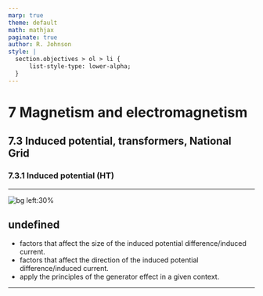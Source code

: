 ```yaml
---
marp: true
theme: default
math: mathjax
paginate: true
author: R. Johnson
style: |
  section.objectives > ol > li {
      list-style-type: lower-alpha;
  }
---
```


# 7 Magnetism and electromagnetism
## 7.3 Induced potential, transformers, National Grid
### 7.3.1 Induced potential (HT)

---

<!-- _class: objectives -->

![bg left:30%](https://images.unsplash.com/photo-1492962827063-e5ea0d8c01f5?ixlib=rb-4.0.3&ixid=MnwxMjA3fDB8MHxwaG90by1wYWdlfHx8fGVufDB8fHx8&auto=format&fit=crop&w=2121&q=80)
## undefined


- factors that affect the size of the induced potential difference/induced current.
- factors that affect the direction of the induced potential difference/induced current.
- apply the principles of the generator effect in a given context.



---